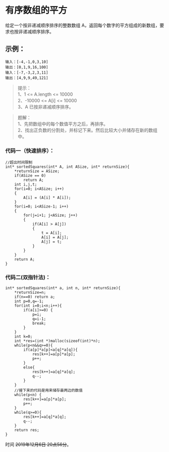 # 有序数组的平方

给定一个按非递减顺序排序的整数数组 A，返回每个数字的平方组成的新数组，要求也按非递减顺序排序。

 ## 示例：
 ```chameleon
输入：[-4,-1,0,3,10]
输出：[0,1,9,16,100]
输入：[-7,-3,2,3,11]
输出：[4,9,9,49,121]
```

>提示：  
1、1 <= A.length <= 10000  
2、-10000 <= A[i] <= 10000  
3、A 已按非递减顺序排序。

>题解：  
1、先把数组中的每个数值平方之后，再排序。  
2、找出正负数的分割处，并标记下来。然后比较大小并储存在新的数组中。

### 代码一（快速排序）：
```chameleon
//超出时间限制
int* sortedSquares(int* A, int ASize, int* returnSize){
    *returnSize = ASize;
	if(ASize == 0)   
        return A;
    int i,j,t;
    for(i=0; i<ASize; i++)
    {
        A[i] = (A[i] * A[i]);
    }
    for(i=0; i<ASize-1; i++)
    {
        for(j=i+1; j<ASize; j++)
        {
            if(A[i] > A[j])
            {
                t = A[i];
                A[i] = A[j];
                A[j] = t;
            }
        }
    }
    return A;
}
```

### 代码二(双指针法)：
```chameleon
int* sortedSquares(int* a, int n, int* returnSize){
	*returnSize=n;
	if(n==0) return a;
	int p=0,q=-1;
	for(int i=0;i<n;i++){
		if(a[i]>=0) {
			p=i;
			q=i-1;
			break;
		}
	} 
	int k=0;
	int *res=(int *)malloc(sizeof(int)*n);
	while(p<n&&q>=0){
		if(a[p]*a[p]<a[q]*a[q]){
			res[k++]=a[p]*a[p];
			p++;
		}
		else{
			res[k++]=a[q]*a[q];
			q--;
		} 
	} 
    //接下来的代码是用来储存最两边的数值
	while(p<n) {
		res[k++]=a[p]*a[p];
		p++;
	}
	while(q>=0){
		res[k++]=a[q]*a[q];
		q--;
	}
	return res;
}
```

时间 ~~2019年12月6日 20点56分~~。